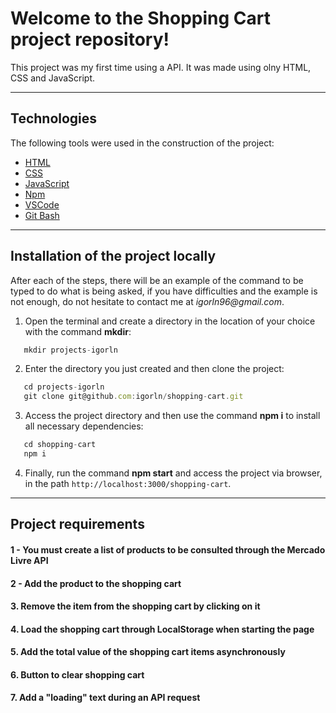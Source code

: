 # Welcome to the Shopping Cart project repository!

This project was my first time using a API. It was made using olny HTML, CSS and JavaScript.

---

## Technologies

The following tools were used in the construction of the project:

- [HTML](https://developer.mozilla.org/pt-BR/docs/Web/HTML)
- [CSS](https://developer.mozilla.org/pt-BR/docs/Web/CSS)
- [JavaScript](https://developer.mozilla.org/pt-BR/docs/Web/JavaScript)
- [Npm](https://www.npmjs.com/)
- [VSCode](https://code.visualstudio.com)
- [Git Bash](https://gitforwindows.org/)

---

## Installation of the project locally

After each of the steps, there will be an example of the command to be typed to do what is being asked, if you have difficulties and the example is not enough, do not hesitate to contact me at _igorln96@gmail.com_.

1. Open the terminal and create a directory in the location of your choice with the command **mkdir**:
``` javascript
   mkdir projects-igorln
```

2. Enter the directory you just created and then clone the project:
``` javascript
   cd projects-igorln
   git clone git@github.com:igorln/shopping-cart.git
```

3. Access the project directory and then use the command **npm i** to install all necessary dependencies:
``` javascript
   cd shopping-cart
   npm i
```

4. Finally, run the command **npm start** and access the project via browser, in the path `http://localhost:3000/shopping-cart`.

---

## Project requirements

#### 1 - You must create a list of products to be consulted through the Mercado Livre API

#### 2 - Add the product to the shopping cart

#### 3. Remove the item from the shopping cart by clicking on it

#### 4. Load the shopping cart through **LocalStorage** when starting the page

#### 5. Add the total value of the shopping cart items asynchronously

#### 6. Button to clear shopping cart

#### 7. Add a "loading" text during an API request
